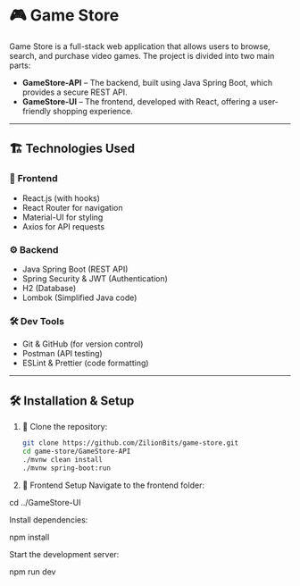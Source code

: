 # 🎮 Game Store

Game Store is a full-stack web application that allows users to browse, search, and purchase video games. The project is divided into two main parts:

- **GameStore-API** – The backend, built using Java Spring Boot, which provides a secure REST API.
- **GameStore-UI** – The frontend, developed with React, offering a user-friendly shopping experience.

---

## 🏗 Technologies Used

### 📌 **Frontend**

- React.js (with hooks)
- React Router for navigation
- Material-UI for styling
- Axios for API requests

### ⚙ **Backend**

- Java Spring Boot (REST API)
- Spring Security & JWT (Authentication)
- H2 (Database)
- Lombok (Simplified Java code)

### 🛠 **Dev Tools**

- Git & GitHub (for version control)
- Postman (API testing)
- ESLint & Prettier (code formatting)

---

## 🛠 Installation & Setup

1. 🔹 Clone the repository:

   ```bash
   git clone https://github.com/ZilionBits/game-store.git
   cd game-store/GameStore-API
   ./mvnw clean install
   ./mvnw spring-boot:run

   ```

2. 🔹 Frontend Setup
   Navigate to the frontend folder:

cd ../GameStore-UI

Install dependencies:

npm install

Start the development server:

npm run dev
